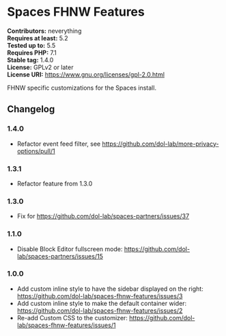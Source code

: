 # Spaces FHNW Features #
**Contributors:** neverything  
**Requires at least:** 5.2  
**Tested up to:** 5.5  
**Requires PHP:** 7.1  
**Stable tag:** 1.4.0  
**License:** GPLv2 or later  
**License URI:** https://www.gnu.org/licenses/gpl-2.0.html  

FHNW specific customizations for the Spaces install.

## Changelog ##

### 1.4.0 ###
* Refactor event feed filter, see https://github.com/dol-lab/more-privacy-options/pull/1

### 1.3.1 ###
* Refactor feature from 1.3.0

### 1.3.0 ###
* Fix for https://github.com/dol-lab/spaces-partners/issues/37

### 1.1.0 ###
* Disable Block Editor fullscreen mode: https://github.com/dol-lab/spaces-partners/issues/15

### 1.0.0 ###
* Add custom inline style to have the sidebar displayed on the right: https://github.com/dol-lab/spaces-fhnw-features/issues/3
* Add custom inline style to make the default container wider: https://github.com/dol-lab/spaces-fhnw-features/issues/2
* Re-add Custom CSS to the customizer: https://github.com/dol-lab/spaces-fhnw-features/issues/1

